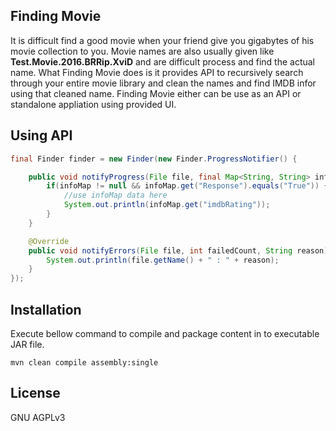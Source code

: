 ## Finding Movie

It is difficult find a good movie when your friend give you gigabytes of his movie collection to you. Movie names are also usually given like **Test.Movie.2016.BRRip.XviD** and are difficult process and find the actual name. What Finding Movie does is it provides API to recursively search through your entire movie library and clean the names and find IMDB infor using that cleaned name. Finding Movie either can be use as an API or standalone appliation using provided UI.

## Using API
```java
final Finder finder = new Finder(new Finder.ProgressNotifier() {

    public void notifyProgress(File file, final Map<String, String> infoMap, final float progress, int successCount) {
        if(infoMap != null && infoMap.get("Response").equals("True")) {
            //use infoMap data here
			System.out.println(infoMap.get("imdbRating"));
        }
    }

    @Override
    public void notifyErrors(File file, int failedCount, String reason) {
        System.out.println(file.getName() + " : " + reason);
    }
});
```
## Installation

Execute bellow command to compile and package content in to executable JAR file.
```
mvn clean compile assembly:single
```
## License
GNU AGPLv3
